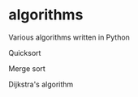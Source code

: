 algorithms
==========
Various algorithms written in Python



Quicksort

Merge sort

Dijkstra's algorithm
